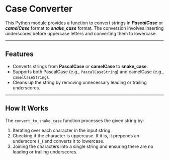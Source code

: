# Case Converter

This Python module provides a function to convert strings in ***PascalCase*** or ***camelCase*** format to ***snake_case*** format. The conversion involves inserting underscores before uppercase letters and converting them to lowercase.

---

## Features

- Converts strings from **PascalCase** or **camelCase** to **snake_case**.
- Supports both PascalCase (e.g., `PascalCaseString`) and camelCase (e.g., `camelCaseString`).
- Cleans up the string by removing unnecessary leading or trailing underscores.

---

## How It Works

The `convert_to_snake_case` function processes the given string by:
1. Iterating over each character in the input string.
2. Checking if the character is uppercase. If it is, it prepends an underscore (`_`) and converts it to lowercase.
3. Joining the characters into a single string and ensuring there are no leading or trailing underscores.